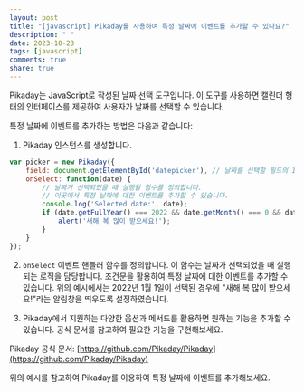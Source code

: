 ```yaml
---
layout: post
title: "[javascript] Pikaday를 사용하여 특정 날짜에 이벤트를 추가할 수 있나요?"
description: " "
date: 2023-10-23
tags: [javascript]
comments: true
share: true
---
```


Pikaday는 JavaScript로 작성된 날짜 선택 도구입니다. 이 도구를 사용하면 캘린더 형태의 인터페이스를 제공하여 사용자가 날짜를 선택할 수 있습니다.

특정 날짜에 이벤트를 추가하는 방법은 다음과 같습니다:

1. Pikaday 인스턴스를 생성합니다.
```javascript
var picker = new Pikaday({
    field: document.getElementById('datepicker'), // 날짜를 선택할 필드의 ID를 지정합니다.
    onSelect: function(date) {
        // 날짜가 선택되었을 때 실행될 함수를 정의합니다.
        // 이곳에서 특정 날짜에 대한 이벤트를 추가할 수 있습니다.
        console.log('Selected date:', date);
        if (date.getFullYear() === 2022 && date.getMonth() === 0 && date.getDate() === 1) {
            alert('새해 복 많이 받으세요!');
        }
    }
});
```

2. `onSelect` 이벤트 핸들러 함수를 정의합니다. 이 함수는 날짜가 선택되었을 때 실행되는 로직을 담당합니다. 조건문을 활용하여 특정 날짜에 대한 이벤트를 추가할 수 있습니다. 위의 예시에서는 2022년 1월 1일이 선택된 경우에 "새해 복 많이 받으세요!"라는 알림창을 띄우도록 설정하였습니다.

3. Pikaday에서 지원하는 다양한 옵션과 메서드를 활용하면 원하는 기능을 추가할 수 있습니다. 공식 문서를 참고하여 필요한 기능을 구현해보세요.

Pikaday 공식 문서: [https://github.com/Pikaday/Pikaday](https://github.com/Pikaday/Pikaday)

위의 예시를 참고하여 Pikaday를 이용하여 특정 날짜에 이벤트를 추가해보세요.